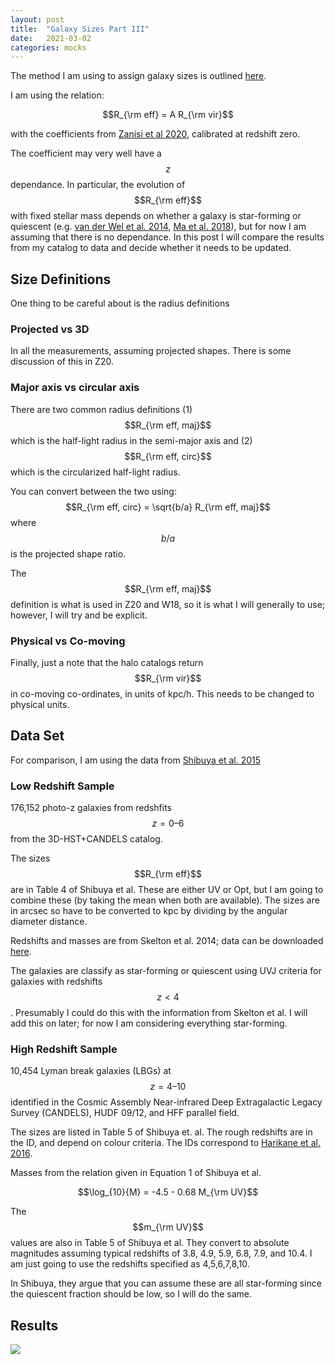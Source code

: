 ```yaml
---
layout: post
title:  "Galaxy Sizes Part III"
date:   2021-03-02
categories: mocks
---
```


The method I am using to assign galaxy sizes is outlined <a href="https://ndrakos.github.io/blog/mocks/Galaxy_Sizes_Part_II/">here</a>.

I am using the relation:

$$R_{\rm eff} = A R_{\rm vir}$$

with the coefficients from <a href="https://ui.adsabs.harvard.edu/abs/2020MNRAS.492.1671Z/abstract">Zanisi et al 2020</a>, calibrated at redshift zero.

The coefficient may very well have a $$z$$ dependance. In particular, the evolution of $$R_{\rm eff}$$ with fixed stellar mass depends on whether a galaxy is star-forming or quiescent (e.g. <a href="https://ui.adsabs.harvard.edu/abs/2014ApJ...788...28V/abstract">van der Wel et al. 2014</a>, <a href="https://ui.adsabs.harvard.edu/abs/2018MNRAS.477..219M/abstract">Ma et al. 2018</a>), but for now I am assuming that there is no dependance. In this post I will compare the results from my catalog to data and decide whether it needs to be updated.




## Size Definitions

One thing to be careful about is the radius definitions

### Projected vs 3D

In all the measurements, assuming projected shapes. There is some discussion of this in Z20.


### Major axis vs circular axis

There are two common radius definitions (1) $$R_{\rm eff, maj}$$ which is the half-light radius in the semi-major axis and (2) $$R_{\rm eff, circ}$$  which is the circularized half-light radius.

You can convert between the two using:
$$R_{\rm eff, circ} = \sqrt{b/a} R_{\rm eff, maj}$$
where $$b/a$$ is the projected shape ratio.

The  $$R_{\rm eff, maj}$$ definition is what is used in Z20 and W18, so it is what I will generally to use; however, I will try and be explicit.




### Physical vs Co-moving

Finally, just a note that the halo catalogs return $$R_{\rm vir}$$ in co-moving co-ordinates, in units of kpc/h. This needs to be changed to physical units.



## Data Set

For comparison, I am using the data from <a href="https://ui.adsabs.harvard.edu/abs/2015ApJS..219...15S/abstract">Shibuya et al. 2015</a>

<!---
https://ui.adsabs.harvard.edu/abs/2019ApJ...872L..13M/abstract
https://ui.adsabs.harvard.edu/abs/2019ApJ...880...57M/abstract
https://ui.adsabs.harvard.edu/abs/2021MNRAS.501.1028Y/abstract
-->

### Low Redshift Sample


176,152 photo-z galaxies from redshfits $$z = 0–6$$ from the 3D-HST+CANDELS catalog.

The sizes $$R_{\rm eff}$$ are in Table 4 of Shibuya et al. These are either UV or Opt, but I am going to combine these (by taking the mean when both are available). The sizes are in arcsec so have to be converted to kpc by dividing by the angular diameter distance.

Redshifts and masses are from Skelton et al. 2014; data can be downloaded <a href="https://archive.stsci.edu/prepds/3d-hst/">here</a>.

The galaxies are classify as star-forming or quiescent using UVJ criteria for galaxies with redshifts $$z<4$$. Presumably I could do this with the information from Skelton et al. I will add this on later; for now I am considering everything star-forming.



### High Redshift Sample

10,454 Lyman break galaxies (LBGs) at $$z = 4–10$$ identified in the Cosmic Assembly Near-infrared Deep Extragalactic Legacy Survey (CANDELS), HUDF 09/12, and HFF parallel field.

The sizes are listed in Table 5 of Shibuya et. al. The rough redshifts are in the ID, and depend on colour criteria. The IDs correspond to <a href="https://ui.adsabs.harvard.edu/abs/2016ApJ...821..123H/abstract"> Harikane et al. 2016</a>.

Masses from the relation given in Equation 1 of Shibuya et al.

$$\log_{10}{M} = -4.5 - 0.68 M_{\rm UV}$$


The $$m_{\rm UV}$$ values are also in Table 5 of Shibuya et al. They convert to absolute magnitudes assuming typical redshifts of  3.8, 4.9, 5.9, 6.8, 7.9, and 10.4. I am just going to use the redshifts specified as 4,5,6,7,8,10.

In Shibuya, they argue that you can assume these are all star-forming since the quiescent fraction should be low, so I will do the same.



## Results

<img src="{{ site.baseurl }}/assets/plots/20210302_Reff.png">


<!---
Re versus M relation (shen2003, bernardi2014,lange2015)???
-->
